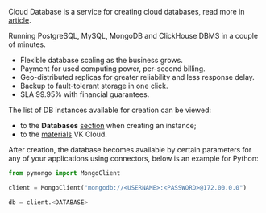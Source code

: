 Cloud Database is a service for creating cloud databases, read more in [article](https://mcs.mail.ru/databases/).

Running PostgreSQL, MySQL, MongoDB and ClickHouse DBMS in a couple of minutes.

- Flexible database scaling as the business grows.
- Payment for used computing power, per-second billing.
- Geo-distributed replicas for greater reliability and less response delay.
- Backup to fault-tolerant storage in one click.
- SLA 99.95% with financial guarantees.

The list of DB instances available for creation can be viewed:

- to the **Databases** [section](https://mcs.mail.ru/app/services/databases/list) when creating an instance;
- to the [materials](https://mcs.mail.ru/databases/) VK Cloud.

After creation, the database becomes available by certain parameters for any of your applications using connectors, below is an example for Python:

```python
from pymongo import MongoClient

client = MongoClient("mongodb://<USERNAME>:<PASSWORD>@172.00.0.0")

db = client.<DATABASE>
```

